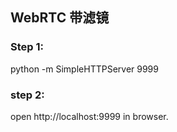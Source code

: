 ## WebRTC 带滤镜

### Step 1: 
python -m SimpleHTTPServer 9999

### step 2:
open http://localhost:9999 in browser.